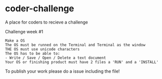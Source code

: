 # coder-challenge
A place for coders to recieve a challenge

Challenge week #1

```
Make a OS
The OS must be runned on the Terminal and Terminal as the window
THE OS must use unicode characters
The OS has to be able to:
- Write / Save / Open / Delete a text document
Your OS or finishing product must have 2 files a 'RUN' and a 'INSTALL'
```

To publish your work please do a issue including the file!

